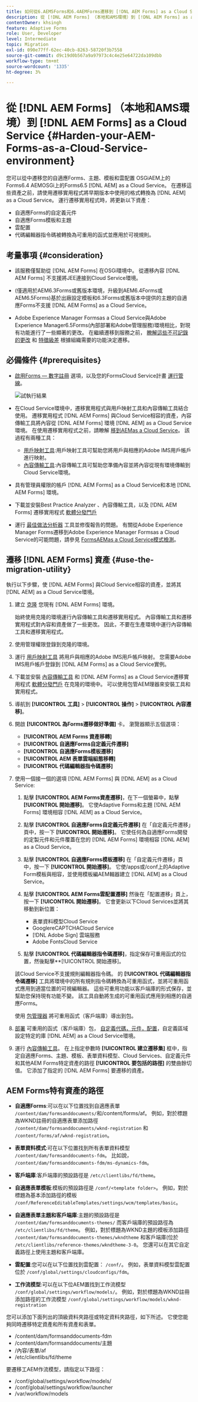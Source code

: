 ```yaml
---
title: 如何從6.AEM5Forms和6.4AEMForms遷移到 [!DNL AEM Forms] as a Cloud Service環境？
description: 從 [!DNL AEM Forms] （本地和AMS環境）到 [!DNL AEM Forms] as a Cloud Service環境
contentOwner: khsingh
feature: Adaptive Forms
role: User, Developer
level: Intermediate
topic: Migration
exl-id: 090e77ff-62ec-40cb-8263-58720f3b7558
source-git-commit: d9c19d0b567a9a97973c4c4e25e64722da109dbb
workflow-type: tm+mt
source-wordcount: '1335'
ht-degree: 3%

---
```


# 從 [!DNL AEM Forms] （本地和AMS環境）到 [!DNL AEM Forms] as a Cloud Service  {#Harden-your-AEM-Forms-as-a-Cloud-Service-environment}

您可以從中遷移您的自適應Forms、主題、模板和雲配置 <!-- AEM 6.3 Forms--> OSGiAEM上的Forms6.4 AEMOSGi上的Forms6.5 [!DNL AEM] as a Cloud Service。 在遷移這些資產之前，請使用遷移實用程式將早期版本中使用的格式轉換為 [!DNL AEM] as a Cloud Service。 運行遷移實用程式時，將更新以下資產：

* 自適應Forms的自定義元件
* 自適應Forms模板和主題
* 雲配置
* 代碼編輯器指令碼被轉換為可重用的函式並應用於可視規則。

## 考量事項 {#consideration}

* 該服務僅幫助從 [!DNL AEM Forms] 在OSGi環境中。 從遷移內容 [!DNL AEM Forms] 不支援將JEE連接到Cloud Service環境。

* (僅適用於AEM6.3Forms或舊版本環境，升級到AEM6.4Forms或AEM6.5Forms)基於出廠設定模板和6.3Forms或舊版本中提供的主題的自適應Forms不支援 [!DNL AEM Forms] as a Cloud Service。

* Adobe Experience Manager Formsas a Cloud Service與Adobe Experience Manager6.5Forms(內部部署和Adobe管理服務)環境相比，對現有功能進行了一些顯著的更改。 在繼續遷移到服務之前， [瞭解這些不可記錄的更改](notable-changes.md) 和 [特徵級差](https://experienceleague.adobe.com/docs/experience-manager-cloud-service/content/migration-journey/cloud-migration/best-practices-analyzer/using-best-practices-analyzer.html?lang=en#viewing-report) 根據組織需要的功能決定遷移。




<!-- 
## Difference with AEM 6.5 Forms 

| Feature         | Difference with AEM 6.5 Forms    |
|--------------|-----------|
| HTML5 Forms (Mobile Forms)     | The service does not support HTML5 Forms (Mobile Forms). If you render your XDP-based forms as HTML5 Forms, you can continue using the feature on AEM 6.5 Forms. |
| Adaptive Forms     | <li><b>XSD-Based Adaptive Forms:</b> The service does not support HTML5 Forms (Mobile Forms). If you render your XDP-based forms as HTML5 Forms, you can continue using the feature on AEM 6.5 Forms. </li> <li><b> Adaptive Form templates:</b> Use build pipeline and corresponding Git repository of your program to import existing Adaptive Form templates. </li><li><b>Rule editor:</b> AEM Forms as a Cloud Service provides a hardened [Rule editor](rule-editor.md#visual-rule-editor). The code editor is not available on Forms as a Cloud Service. The migration utility helps you migrate your forms that have custom rules (created in code editor). The utility converts such rules into custom functions supported on Forms as a Cloud Service. You can use the reusable functions with Rule editor to continue obtaining results obtained with rule scripts  The `onSubmitError` or `onSubmitSuccess` functions are now available as actions the Rule Editor. </li> <li><b>Drafts and submissions:</b> The service does not retain metadata for drafts and submitted Adaptive Forms. </li> <li><b> Prefill Service:</b> By default, the prefill service merges data with an Adaptive Form at client as opposed to merging data on Server in AEM 6.5 Forms. The feature helps improve the time required to prefill an Adaptive Form. You can always configure to run the merge action on the Adobe Experience Manager Forms Server. </li><li><b>Submit actions:</b> The **Email as PDF** action is not available. The **Email** submit action provide options to send attachments and attach Document of Record (DoR) with email. </li>|
| Form Data Model | <li>Forms data model supports only HTTP and HTTPs endpoints to submit data. </li><li>Forms as a Cloud Service allows to use Microsoft Azure Blob, Microsoft Sharepoint, Microsoft OneDrive, and services supporting general CRUD (Create, Read, Update, and Delete) operations as data stores. The service does not support JDBC connector, Mutual SSL for Rest connector, and x509 certificate-based authentication for SOAP data sources. </li>|
| Automated Forms Conversion Service     | The service does not provide meta-model for Automated Forms Conversion Service. You can [download it from Automated Forms Conversion Service documentation](https://experienceleague.adobe.com/docs/aem-forms-automated-conversion-service/using/extending-the-default-meta-model.html?lang=en#default-meta-model).|
|Configurations|<li>Email support only HTTP and HTTPs protocols, by default. [Contact the support team](https://experienceleague.adobe.com/docs/experience-manager-cloud-service/implementing/developing/development-guidelines.html#sending-email) to enable ports for sending emails and to enable SMTP protocol for your environment. </li> <li>If you use custom bundles, recompile your code with latest version of adobe-aemfd-docmanager before using these bundles with Forms as a Cloud Service.</li> |
| Document Manipulation APIs (Assembler Service)| The service does not support operations dependent on other services or applications: <li>Conversion of documents in a non-PDF format to a PDF format is not supported. For example, Microsoft Word to PDF, Microsoft Excel to PDF, and HTML to PDF are not supported</li><li>Adobe Distiller-based conversions are not supported. For example, PostScript(PS) to PDF</li><li>Forms Service-based conversions are not supported. For example, XDP to PDF Forms.</li><li>The service does not support converting a Signed PDF or Transparent PDF to another PDF format.</li>| -->

## 必備條件 {#prerequisites}

* [啟用Forms — 數字註冊](https://experienceleague.adobe.com/docs/experience-manager-cloud-manager/using/getting-started/setting-up-program.html?#editing-program) 選項，以及您的FormsCloud Service計畫 [運行管線](https://experienceleague.adobe.com/docs/experience-manager-cloud-manager/using/how-to-use/deploying-code.html)。

   ![試執行結果](assets/enable-add-on.png)

* 在Cloud Service環境中，遷移實用程式與用戶映射工具和內容傳輸工具結合使用。 遷移實用程式 [!DNL AEM Forms] 與Cloud Service相容的資產，內容傳輸工具將內容從 [!DNL AEM Forms] 環境 [!DNL AEM] as a Cloud Service環境。 在使用遷移實用程式之前，請瞭解 [移到AEMas a Cloud Service](https://experienceleague.adobe.com/docs/experience-manager-cloud-service/moving/home.html)。 該過程有兩種工具：
   * [用戶映射工具](https://experienceleague.adobe.com/docs/experience-manager-cloud-service/moving/cloud-migration/content-transfer-tool/using-user-mapping-tool.html?lang=en#cloud-migration):用戶映射工具可幫助您將用戶與相應的Adobe IMS用戶帳戶進行映射。
   * [內容傳輸工具](https://experienceleague.adobe.com/docs/experience-manager-cloud-service/moving/cloud-migration/content-transfer-tool/overview-content-transfer-tool.html?#cloud-migration):內容傳輸工具可幫助您準備內容並將內容從現有環境傳輸到Cloud Service環境。
* 具有管理員權限的帳戶 [!DNL AEM Forms] as a Cloud Service和本地 [!DNL AEM Forms] 環境。
* 下載並安裝Best Practice Analyzer 、內容傳輸工具，以及 [!DNL AEM Forms] 遷移實用程式 [軟體分發門戶](https://experience.adobe.com/#/downloads/content/software-distribution/en/aemcloud.html)

* 運行 [最佳做法分析器](https://experienceleague.adobe.com/docs/experience-manager-cloud-service/moving/cloud-migration/best-practices-analyzer/overview-best-practices-analyzer.html?lang=en#cloud-migration) 工具並修復報告的問題。 有關從Adobe Experience Manager Forms遷移到Adobe Experience Manager Formsas a Cloud Service的可能問題，請參見 [FormsAEMas a Cloud Service模式檢測](https://experienceleague.adobe.com/docs/experience-manager-cloud-service/content/migration-journey/cloud-migration/best-practices-analyzer/using-best-practices-analyzer.html?lang=en#viewing-report)。


<!-- * Download the latest [compatibility package](https://experienceleague.adobe.com/docs/experience-manager-release-information/aem-release-updates/forms-updates/aem-forms-releases.html?lang=en#aem-65-forms-releases) for your [!DNL AEM Forms] version. -->

## 遷移 [!DNL AEM Forms] 資產  {#use-the-migration-utility}

執行以下步驟，使 [!DNL AEM Forms] 與Cloud Service相容的資產，並將其 [!DNL AEM] as a Cloud Service環境。

1. 建立 [克隆](https://experienceleaguecommunities.adobe.com/t5/adobe-experience-manager/correct-method-to-clone-the-aem-environment/qaq-p/363487) 您現有 [!DNL AEM Forms] 環境。

   始終使用克隆的環境運行內容傳輸工具和遷移實用程式。 內容傳輸工具和遷移實用程式對內容和資產做了一些更改。 因此，不要在生產環境中運行內容傳輸工具和遷移實用程式。

1. 使用管理權限登錄到克隆的環境。

1. 運行 [用戶映射工具](https://experienceleague.adobe.com/docs/experience-manager-cloud-service/moving/cloud-migration/content-transfer-tool/using-user-mapping-tool.html?lang=en#cloud-migration) 將用戶與相應的Adobe IMS用戶帳戶映射。 您需要Adobe IMS用戶帳戶登錄到 [!DNL AEM Forms] as a Cloud Service實例。

1. 下載並安裝 [內容傳輸工具](https://experienceleague.adobe.com/docs/experience-manager-cloud-service/moving/cloud-migration/content-transfer-tool/overview-content-transfer-tool.html?#cloud-migration) 和 [!DNL AEM Forms] as a Cloud Service遷移實用程式 [軟體分發門戶](https://experience.adobe.com/#/downloads/content/software-distribution/en/aemcloud.html) 在克隆的環境中。 可以使用包管AEM理器來安裝工具和實用程式。

1. 導航到 **[!UICONTROL 工具]** > **[!UICONTROL 操作]** > **[!UICONTROL 內容遷移]**。

1. 開啟 **[!UICONTROL 為Forms遷移做好準備]** 卡。 瀏覽器顯示五個選項：
   * **[!UICONTROL AEM Forms 資產移轉]**
   * **[!UICONTROL 自適應Forms自定義元件遷移]**
   * **[!UICONTROL 自適應Forms模板遷移]**
   * **[!UICONTROL AEM 表單雲端組態移轉]**
   * **[!UICONTROL 代碼編輯器指令碼遷移]**

1. 使用一個接一個的選項 [!DNL AEM Forms] 與 [!DNL AEM] as a Cloud Service:

   1. 點擊 **[!UICONTROL AEM Forms資產遷移]**，在下一個螢幕中，點擊 **[!UICONTROL 開始遷移]**。 它使Adaptive Forms和主題 [!DNL AEM Forms] 環境相容 [!DNL AEM] as a Cloud Service。

   1. 點擊 **[!UICONTROL 自適應Forms自定義元件遷移]** 在「自定義元件遷移」頁中，按一下 **[!UICONTROL 開始遷移]**。 它使任何為自適應Forms開發的定製元件和元件覆蓋在您的 [!DNL AEM Forms] 環境相容 [!DNL AEM] as a Cloud Service。

   1. 點擊 **[!UICONTROL 自適應Forms模板遷移]** 在「自定義元件遷移」頁中，按一下 **[!UICONTROL 開始遷移]**。 它使/apps或/conf上的Adaptive Form模板與相容，並使用模板編AEM輯器建立 [!DNL AEM] as a Cloud Service。

   1. 點擊 **[!UICONTROL AEM Forms雲配置遷移]** 然後在「配置遷移」頁上，按一下 **[!UICONTROL 開始遷移]**。 它會更新以下Cloud Services並將其移動到新位置：

      * 表單資料模型Cloud Service
      * GooglereCAPTCHACloud Service
      * [!DNL Adobe Sign] 雲端服務
      * Adobe FontsCloud Service
   1. 點擊 **[!UICONTROL 代碼編輯器指令碼遷移]**，指定保存可重用函式的位置，然後點擊**[!UICONTROL 開始遷移]。

   該Cloud Service不支援規則編輯器指令碼。 的 **[!UICONTROL 代碼編輯器指令碼遷移]** 工具將環境中的所有規則指令碼轉換為可重用函式，並將可重用函式應用到適當位置的可視編輯器。 這些可重用功能以客戶端庫的形式保存，並幫助您保持現有功能不變。 該工具自動將生成的可重用函式應用到相應的自適應Forms。

   使用 [包管理器](https://experienceleague.adobe.com/docs/experience-manager-65/administering/contentmanagement/package-manager.html?lang=en#contentmanagement) 將可重用函式（客戶端庫）導出到包。

1. [部署](https://experienceleague.adobe.com/docs/experience-manager-cloud-service/implementing/deploying/overview.html?lang=en#deploying-content-packages-via-cloud-manager-and-package-manager) 可重用的函式（客戶端庫）包， [自定義代碼，元件，配置](https://experienceleague.adobe.com/docs/experience-manager-learn/cloud-service/cloud-manager/devops/deploy-code.html#cloud-manager)，自定義區域設定特定的庫 [!DNL AEM] as a Cloud Service環境。

   <!-- 1. Install the latest [Compatibility Package](https://experienceleague.adobe.com/docs/experience-manager-cloud-service/moving/cloud-migration/content-transfer-tool/overview-content-transfer-tool.html?#cloud-migration) to your cloned [!DNL AEM Forms] environment. -->

1. 運行 [內容傳輸工具](https://experienceleague.adobe.com/docs/experience-manager-cloud-service/moving/cloud-migration/content-transfer-tool/overview-content-transfer-tool.html?#cloud-migration)。 在上指定參數時 **[!UICONTROL 建立遷移集]** 框中，指定自適應Forms、主題、模板、表單資料模型、Cloud Services、自定義元件和其他AEM Forms特定資產的路徑 **[!UICONTROL 要包括的路徑]** 的雙曲餘切值。 它添加了指定的 [!DNL AEM Forms] 要遷移的資產。

## AEM Forms特有資產的路徑

* **自適應Forms**:可以在以下位置找到自適應表單 `/content/dam/formsanddocuments/`和/content/forms/af。 例如，對於標題為WKND註冊的自適應表單添加路徑 `/content/dam/formsanddocuments/wknd-registration` 和 `/content/forms/af/wknd-registration`。
* **表單資料模式**:可在以下位置找到所有表單資料模型 `/content/dam/formsanddocuments-fdm`。 比如說， `/content/dam/formsanddocuments-fdm/ms-dynamics-fdm`。

* **客戶端庫**:客戶端庫的預設路徑是 `/etc/clientlibs/fd/theme`。

* **自適應表單模板**:模板的預設路徑是 `/conf/<template folder>`。 例如，對於標題為基本添加路徑的模板 `/conf/ReferenceEditableTemplates/settings/wcm/templates/basic`。

* **自適應表單主題和客戶端庫**:主題的預設路徑是 ` /content/dam/formsanddocuments-themes/` 而客戶端庫的預設路徑為 `/etc/clientlibs/fd/theme`。 例如，對於標題為WKND主題的模板添加路徑 ` /content/dam/formsanddocuments-themes/wkndtheme` 和客戶端庫(位於 `/etc/clientlibs/reference-themes/wkndtheme-3-0`。 您還可以在其它自定義路徑上使用主題和客戶端庫。

* **雲配置**:您可以在以下位置找到雲配置： `/conf/`。 例如，表單資料模型雲配置位於 `/conf/global/settings/cloudconfigs/fdm`。

* **工作流模型**:可以在以下位AEM置找到工作流模型 `/conf/global/settings/workflow/models/`。 例如，對於標題為WKND註冊添加路徑的工作流模型 `/conf/global/settings/workflow/models/wknd-registration`

您可以添加下面列出的頂級資料夾路徑或特定資料夾路徑，如下所述。 它使您能夠同時遷移特定資產和所有資產和表單。

* /content/dam/formsanddocuments-fdm
* /content/dam/formsanddocuments/主題
* /內容/表單/af
* /etc/clientlibs/fd/theme

要遷移工AEM作流模型，請指定以下路徑：

* /conf/global/settings/workflow/models/
* /conf/global/settings/workflow/launcher
* /var/workflow/models
